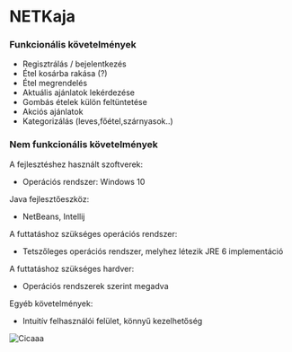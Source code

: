 # NETKaja
### Funkcionális követelmények

* Regisztrálás / bejelentkezés
* Étel kosárba rakása (?)
* Étel megrendelés
* Aktuális ajánlatok lekérdezése
* Gombás ételek külön feltüntetése
* Akciós ajánlatok
* Kategorizálás (leves,főétel,szárnyasok..)

### Nem funkcionális követelmények

A fejlesztéshez használt szoftverek:
* Operációs rendszer: Windows 10

Java fejlesztőeszköz: 
* NetBeans, Intellij

A futtatáshoz szükséges operációs rendszer:
* Tetszőleges operációs rendszer, melyhez létezik JRE 6 implementáció

A futtatáshoz szükséges hardver:
* Operációs rendszerek szerint megadva

Egyéb követelmények:
* Intuitív felhasználói felület, könnyű kezelhetőség

![Cicaaa](https://scontent.fbud5-1.fna.fbcdn.net/v/t34.0-12/22472830_1590360404361834_551359648_n.jpg?oh=3dec9fcae14ed3962e0d98bd77ab1108&oe=59E2E3F2)
